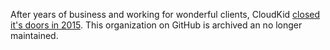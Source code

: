 After years of business and working for wonderful clients, CloudKid [closed it's doors in 2015](https://cloudkid.studio/cloudkid-says-goodbye). This organization on GitHub is archived an no longer maintained.
